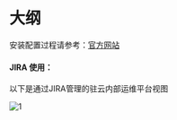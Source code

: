 # 大纲



安装配置过程请参考：[官方网站](https://www.atlassian.com/software/Jira)

#### JIRA 使用：

以下是通过JIRA管理的驻云内部运维平台视图

![1](https://library.prof.wang/handbook/h12-opsenv/service-36/jira_%E7%9C%8B%E6%9D%BF.png)
